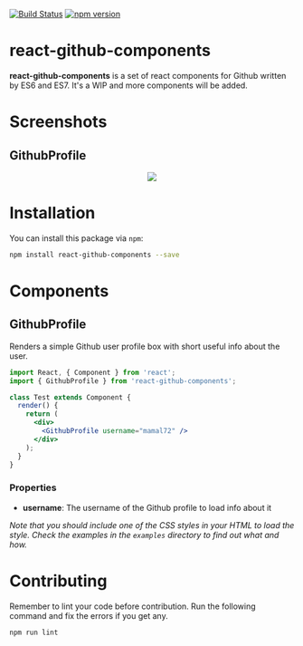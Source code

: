 [![Build Status](https://travis-ci.org/mamal72/react-github-components.svg?branch=master)](https://travis-ci.org/mamal72/react-github-components)
[![npm version](https://badge.fury.io/js/react-github-components.svg)](https://badge.fury.io/js/react-github-components)
# react-github-components
**react-github-components** is a set of react components for Github written by ES6 and ES7. It's a WIP and more components will be added.


# Screenshots

## GithubProfile

<p align='center'>
    <img src='https://github.com/mamal72/react-github-components/raw/master/screenshots/GithubProfile.png' />
</p>


# Installation

You can install this package via `npm`:

```bash
npm install react-github-components --save
```


# Components
## GithubProfile
Renders a simple Github user profile box with short useful info about the user.

```jsx
import React, { Component } from 'react';
import { GithubProfile } from 'react-github-components';

class Test extends Component {
  render() {
    return (
      <div>
        <GithubProfile username="mamal72" />
      </div>
    );
  }
}
```

### Properties
* **username**: The username of the Github profile to load info about it

*Note that you should include one of the CSS styles in your HTML to load the style. Check the examples in the `examples` directory to find out what and how.*

# Contributing

Remember to lint your code before contribution. Run the following command and fix the errors if you get any.
```bash
npm run lint
```
